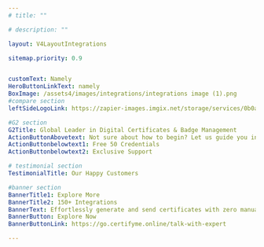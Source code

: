 ```yaml
---
# title: ""

# description: ""

layout: V4LayoutIntegrations

sitemap.priority: 0.9


customText: Namely
HeroButtonLinkText: namely
BoxImage: /assets4/images/integrations/integrations image (1).png
#compare section
leftSideLogoLink: https://zapier-images.imgix.net/storage/services/0b0a7586ae122e01d4539039f04771df.png?auto=format&ixlib=react-9.8.0&fit=crop&q=50&w=60&h=60&dpr=1

#G2 section
G2Title: Global Leader in Digital Certificates & Badge Management
ActionButtonAbovetext: Not sure about how to begin? Let us guide you in the right direction!
ActionButtonbelowtext1: Free 50 Credentials
ActionButtonbelowtext2: Exclusive Support

# testimonial section
TestimonialTitle: Our Happy Customers   

#banner section
BannerTitle1: Explore More
BannerTitle2: 150+ Integrations
BannerText: Effortlessly generate and send certificates with zero manual intervention using the most advanced digital credential management software of 2023.
BannerButton: Explore Now
BannerButtonLink: https://go.certifyme.online/talk-with-expert

---
```


